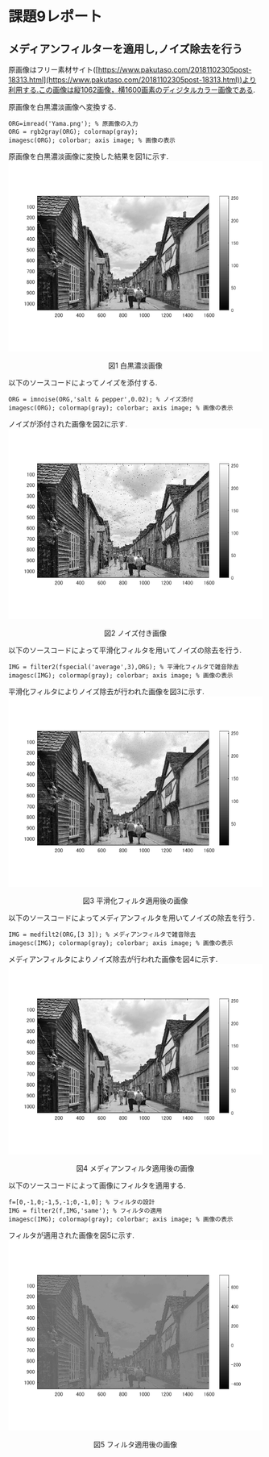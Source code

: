 # 課題9レポート

## メディアンフィルターを適用し,ノイズ除去を行う
原画像はフリー素材サイト([https://www.pakutaso.com/20181102305post-18313.html](https://www.pakutaso.com/20181102305post-18313.html))より利用する.この画像は縦1062画像，横1600画素のディジタルカラー画像である.

原画像を白黒濃淡画像へ変換する.
```
ORG=imread('Yama.png'); % 原画像の入力
ORG = rgb2gray(ORG); colormap(gray);  
imagesc(ORG); colorbar; axis image; % 画像の表示
```
原画像を白黒濃淡画像に変換した結果を図1に示す.
![白黒濃淡画像](https://github.com/Sisk449/lecture_image_processing/blob/master/image/kadai9_1.png?raw=true)  
<div style="text-align: center;">
図1 白黒濃淡画像
</div>

以下のソースコードによってノイズを添付する.
```
ORG = imnoise(ORG,'salt & pepper',0.02); % ノイズ添付
imagesc(ORG); colormap(gray); colorbar; axis image; % 画像の表示
```
ノイズが添付された画像を図2に示す.
![ノイズ付き画像](https://github.com/Sisk449/lecture_image_processing/blob/master/image/kadai9_2.png?raw=true)  
<div style="text-align: center;">
図2 ノイズ付き画像
</div>

以下のソースコードによって平滑化フィルタを用いてノイズの除去を行う.
```
IMG = filter2(fspecial('average',3),ORG); % 平滑化フィルタで雑音除去
imagesc(IMG); colormap(gray); colorbar; axis image; % 画像の表示
```
平滑化フィルタによりノイズ除去が行われた画像を図3に示す.
![平滑化フィルタ適用後の画像](https://github.com/Sisk449/lecture_image_processing/blob/master/image/kadai9_3.png?raw=true)  
<div style="text-align: center;">
図3 平滑化フィルタ適用後の画像
</div>

以下のソースコードによってメディアンフィルタを用いてノイズの除去を行う.
```
IMG = medfilt2(ORG,[3 3]); % メディアンフィルタで雑音除去
imagesc(IMG); colormap(gray); colorbar; axis image; % 画像の表示
```
メディアンフィルタによりノイズ除去が行われた画像を図4に示す.
![メディアンフィルタ適用後の画像](https://github.com/Sisk449/lecture_image_processing/blob/master/image/kadai9_4.png?raw=true)  
<div style="text-align: center;">
図4 メディアンフィルタ適用後の画像
</div>

以下のソースコードによって画像にフィルタを適用する.
```
f=[0,-1,0;-1,5,-1;0,-1,0]; % フィルタの設計
IMG = filter2(f,IMG,'same'); % フィルタの適用
imagesc(IMG); colormap(gray); colorbar; axis image; % 画像の表示
```
フィルタが適用された画像を図5に示す.
![フィルタ適用後の画像](https://github.com/Sisk449/lecture_image_processing/blob/master/image/kadai9_5.png?raw=true)  
<div style="text-align: center;">
図5 フィルタ適用後の画像
</div>